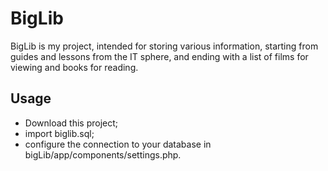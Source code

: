 # BigLib
BigLib is my project, intended for storing various information, starting from guides and lessons from the IT sphere, and ending with a list of films for viewing and books for reading.

   ## Usage
   - Download this project; 
   - import biglib.sql; 
   - configure the connection to your database in bigLib/app/components/settings.php.